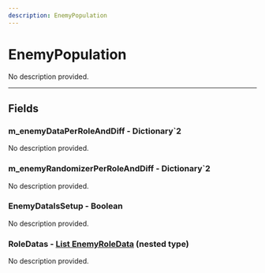 ```yaml
---
description: EnemyPopulation
---
```


# EnemyPopulation

No description provided.

***

## Fields

### m_enemyDataPerRoleAndDiff - Dictionary`2

No description provided.

### m_enemyRandomizerPerRoleAndDiff - Dictionary`2

No description provided.

### EnemyDataIsSetup - Boolean

No description provided.

### RoleDatas - [List EnemyRoleData](../nested-types/EnemyRoleData.md) (nested type)

No description provided.
